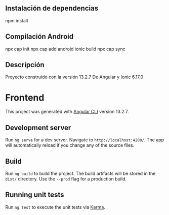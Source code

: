 ## Instalación de dependencias
npm install

## Compilación Android

npx cap init
npx cap add android
ionic build
npx cap sync

## Descripción

Proyecto construido con la versión 13.2.7 De Angular y Ionic 6.17.0

# Frontend

This project was generated with [Angular CLI](https://github.com/angular/angular-cli) version 13.2.7.

## Development server

Run `ng serve` for a dev server. Navigate to `http://localhost:4200/`. The app will automatically reload if you change any of the source files.


## Build

Run `ng build` to build the project. The build artifacts will be stored in the `dist/` directory. Use the `--prod` flag for a production build.

## Running unit tests

Run `ng test` to execute the unit tests via [Karma](https://karma-runner.github.io).


